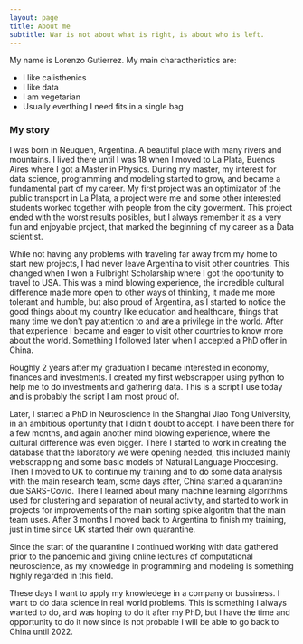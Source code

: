 ```yaml
---
layout: page
title: About me
subtitle: War is not about what is right, is about who is left.
---
```


My name is Lorenzo Gutierrez. My main charactheristics are:

- I like calisthenics
- I like data
- I am vegetarian 
- Usually everthing I need fits in a single bag


### My story
I was born in Neuquen, Argentina. A beautiful place with many rivers and mountains. I lived there until I was 18 when I moved to La Plata, Buenos Aires where I got a Master in Physics. During my master, my interest for data science, programming and modeling started to grow, and became a fundamental part of my career. My first project was an optimizator of the public transport in La Plata, a project were me and some other interested students worked together with people from the city goverment. This project ended with the worst results posibles, but I always remember it as a very fun and enjoyable project, that marked the beginning of my career as a Data scientist.

While not having any problems with traveling far away from my home to start new projects, I had never leave Argentina to visit other countries. This changed when I won a Fulbright Scholarship where I got the oportunity to travel to USA. This was a mind blowing experience, the incredible cultural difference made more open to other ways of thinking, it made me more tolerant and humble, but also proud of Argentina, as I started to notice the good things about my country like education and healthcare, things that many time we don't pay attention to and are a privilege in the world. After that experience I became and eager to visit other countries to know more about the world. Something I followed later when I accepted a PhD offer in China.

Roughly 2 years after my graduation I became interested in economy, finances and investments. I created my first webscrapper using python to help me to do investments and gathering data. This is a script I use today and is probably the script I am most proud of.

Later, I started a PhD in Neuroscience in the Shanghai Jiao Tong University, in an ambitious oportunity that I didn't doubt to accept. I have been there for a few months, and again another mind blowing experience, where the cultural difference was even bigger. There I started to work in creating the database that the laboratory we were opening needed, this included mainly webscrapping and some basic models of Natural Language Proccesing. Then I moved to UK to continue my training and to do some data analysis with the main research team, some days after, China started a quarantine due SARS-Covid. There I learned about many machine learning algorithms used for clustering and separation of neural activity, and started to work in projects for improvements of the main sorting spike algoritm that the main team uses. After 3 months I moved back to Argentina to finish my training, just in time since UK started their own quarantine.

Since the start of the quarantine I continued working with data gathered prior to the pandemic and giving online lectures of computational neuroscience, as my knowledge in programming and modeling is something highly regarded in this field.

These days I want to apply my knowledege in a company or bussiness. I want to do data science in real world problems. This is something I always wanted to do, and was hoping to do it after my PhD, but I have the time and opportunity to do it now since is not probable I will be able to go back to China until 2022.
